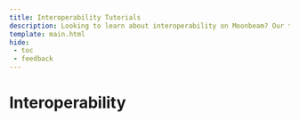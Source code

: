 ```yaml
---
title: Interoperability Tutorials
description: Looking to learn about interoperability on Moonbeam? Our tutorials have got you covered! Explore our step-by-step guides today and start building with ease.
template: main.html
hide: 
 - toc
 - feedback
---
```



<h1 class='subsection-title'>Interoperability</h1>
<div class='subsection-wrapper'></div>